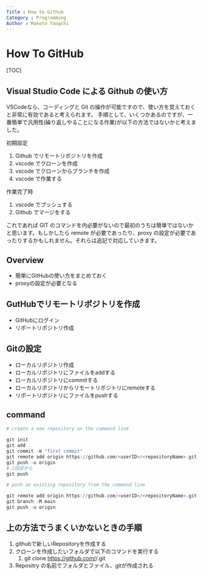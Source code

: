 ```yaml
---
Title : How to Github
Category : Programming
Author : Makoto Yaugchi
---
```


# How To GitHub

[TOC]

## Visual Studio Code による Github の使い方
VSCodeなら、コーディングと Git の操作が可能ですので、使い方を覚えておくと非常に有効であると考えられます。
手順として、いくつかあるのですが、一番簡単で汎用性(繰り返しやることになる作業)が以下の方法ではないかと考えました。

初期設定
1. Github でリモートリポジトリを作成
2. vscode でクローンを作成
3. vscode でクローンからブランチを作成
4. vscode で作業する

作業完了時
1. vscode でプッシュする
2. Github でマージをする

これであれば GIT のコマンドを内必要がないので最初のうちは簡単ではないかと思います。もしかしたら remote が必要であったり、proxy の設定が必要であったりするかもしれません。それらは追記で対応していきます。



## Overview

- 簡単にGitHubの使い方をまとめておく
- proxyの設定が必要となる

## GutHubでリモートリポジトリを作成

- GitHubにログイン
- リポートリポジトリ作成

## Gitの設定

- ローカルリポジトリ作成
- ローカルリポジトリにファイルをaddする
- ローカルリポジトリにcommitする
- ローカルリポジトリからリモートリポジトリにremoteする
- リポートリポジトリにファイルをpushする

## command

```PowerShell
# create a new repository on the command line

git init
git add .
git commit -m "first commit"
git remote add origin https://github.com/<userID>/<repositoryName>.git
git push -u origin
# 2回目から
git push
```

```PowerShell
# push an existing repository from the command line

git remote add origin https://github.com/<userID>/<repositoryName>.git
git branch -M main
git push -u origin
```

## 上の方法でうまくいかないときの手順

1. githubで新しいRepositoryを作成する
2. クローンを作成したいフォルダで以下のコマンドを実行する
    1. git clone https://github.com/<userID>/<repositoryName>.git
3. Repositry の名前でフォルダとファイル、gitが作成される

